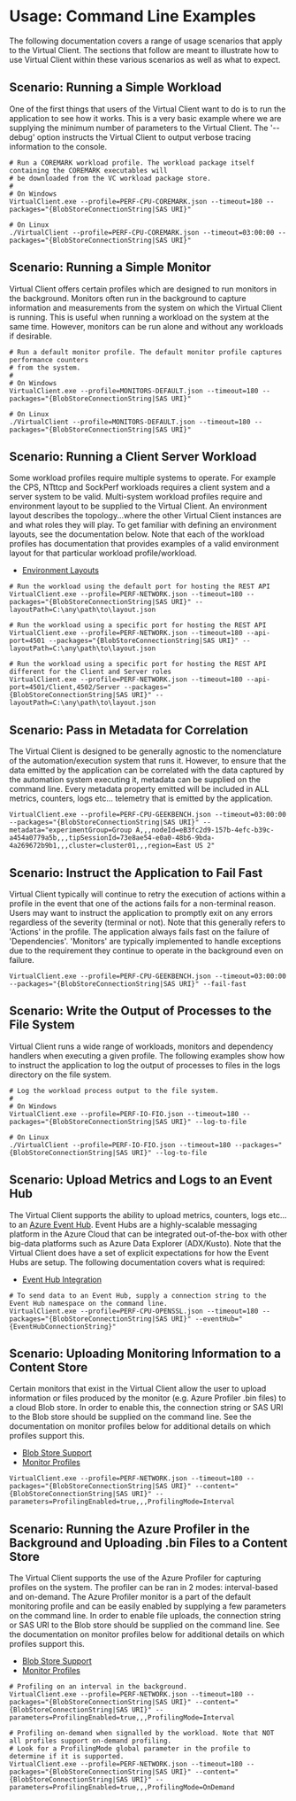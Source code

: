 # Usage: Command Line Examples
The following documentation covers a range of usage scenarios that apply to the Virtual Client. The sections that follow are meant
to illustrate how to use Virtual Client within these various scenarios as well as what to expect.

## Scenario: Running a Simple Workload
One of the first things that users of the Virtual Client want to do is to run the application to see how it works. This is a very
basic example where we are supplying the minimum number of parameters to the Virtual Client. The '--debug' option instructs the
Virtual Client to output verbose tracing information to the console.

```
# Run a COREMARK workload profile. The workload package itself containing the COREMARK executables will
# be downloaded from the VC workload package store.
#
# On Windows
VirtualClient.exe --profile=PERF-CPU-COREMARK.json --timeout=180 --packages="{BlobStoreConnectionString|SAS URI}"

# On Linux
./VirtualClient --profile=PERF-CPU-COREMARK.json --timeout=03:00:00 --packages="{BlobStoreConnectionString|SAS URI}"
```

## Scenario: Running a Simple Monitor
Virtual Client offers certain profiles which are designed to run monitors in the background. Monitors often run in the background to capture
information and measurements from the system on which the Virtual Client is running. This is useful when running a workload on the system at the
same time. However, monitors can be run alone and without any workloads if desirable.

```
# Run a default monitor profile. The default monitor profile captures performance counters
# from the system.
#
# On Windows
VirtualClient.exe --profile=MONITORS-DEFAULT.json --timeout=180 --packages="{BlobStoreConnectionString|SAS URI}"

# On Linux
./VirtualClient --profile=MONITORS-DEFAULT.json --timeout=180 --packages="{BlobStoreConnectionString|SAS URI}"
```

## Scenario: Running a Client Server Workload
Some workload profiles require multiple systems to operate. For example the CPS, NTttcp and SockPerf workloads requires a client system and a server
system to be valid. Multi-system workload profiles require and environment layout to be supplied to the Virtual Client. An environment
layout describes the topology...where the other Virtual Client instances are and what roles they will play. To get familiar
with defining an environment layouts, see the documentation below. Note that each of the workload profiles has documentation that
provides examples of a valid environment layout for that particular workload profile/workload.

* [Environment Layouts](./0020-client-server.md)

```
# Run the workload using the default port for hosting the REST API
VirtualClient.exe --profile=PERF-NETWORK.json --timeout=180 --packages="{BlobStoreConnectionString|SAS URI}" --layoutPath=C:\any\path\to\layout.json

# Run the workload using a specific port for hosting the REST API
VirtualClient.exe --profile=PERF-NETWORK.json --timeout=180 --api-port=4501 --packages="{BlobStoreConnectionString|SAS URI}" --layoutPath=C:\any\path\to\layout.json

# Run the workload using a specific port for hosting the REST API different for the Client and Server roles
VirtualClient.exe --profile=PERF-NETWORK.json --timeout=180 --api-port=4501/Client,4502/Server --packages="{BlobStoreConnectionString|SAS URI}" --layoutPath=C:\any\path\to\layout.json
```

## Scenario: Pass in Metadata for Correlation
The Virtual Client is designed to be generally agnostic to the nomenclature of the automation/execution system that runs it. However, to ensure that the data emitted by
the application can be correlated with the data captured by the automation system executing it, metadata can be supplied on the command line. Every metadata property emitted
will be included in ALL metrics, counters, logs etc... telemetry that is emitted by the application.

```
VirtualClient.exe --profile=PERF-CPU-GEEKBENCH.json --timeout=03:00:00 --packages="{BlobStoreConnectionString|SAS URI}" --metadata="experimentGroup=Group A,,,nodeId=eB3fc2d9-157b-4efc-b39c-a454a0779a5b,,,tipSessionId=73e8ae54-e0a0-48b6-9bda-4a269672b9b1,,,cluster=cluster01,,,region=East US 2"
```

## Scenario: Instruct the Application to Fail Fast
Virtual Client typically will continue to retry the execution of actions within a profile in the event that one of the actions fails
for a non-terminal reason. Users may want to instruct the application to promptly exit on any errors regardless of the severity (terminal or not).
Note that this generally refers to 'Actions' in the profile. The application always fails fast on the failure of 'Dependencies'. 'Monitors' are
typically implemented to handle exceptions due to the requirement they continue to operate in the background even on failure.

```
VirtualClient.exe --profile=PERF-CPU-GEEKBENCH.json --timeout=03:00:00 --packages="{BlobStoreConnectionString|SAS URI}" --fail-fast
```

## Scenario: Write the Output of Processes to the File System
Virtual Client runs a wide range of workloads, monitors and dependency handlers when executing a given profile. The following examples show
how to instruct the application to log the output of processes to files in the logs directory on the file system.

```
# Log the workload process output to the file system.
#
# On Windows
VirtualClient.exe --profile=PERF-IO-FIO.json --timeout=180 --packages="{BlobStoreConnectionString|SAS URI}" --log-to-file

# On Linux
./VirtualClient --profile=PERF-IO-FIO.json --timeout=180 --packages="{BlobStoreConnectionString|SAS URI}" --log-to-file
```

## Scenario: Upload Metrics and Logs to an Event Hub
The Virtual Client supports the ability to upload metrics, counters, logs etc... to an [Azure Event Hub](https://azure.microsoft.com/en-us/services/event-hubs/?OCID=AID2200277_SEM_092bba0f3fec11eb8ce6dbef46f6464a:G:s&ef_id=092bba0f3fec11eb8ce6dbef46f6464a:G:s&msclkid=092bba0f3fec11eb8ce6dbef46f6464a).
Event Hubs are a highly-scalable messaging platform in the Azure Cloud that can be integrated out-of-the-box with other big-data platforms such as Azure Data Explorer (ADX/Kusto).
Note that the Virtual Client does have a set of explicit expectations for how the Event Hubs are setup. The following documentation covers what is required:

* [Event Hub Integration](./0610-integration-event-hub.md) 

```
# To send data to an Event Hub, supply a connection string to the Event Hub namespace on the command line.
VirtualClient.exe --profile=PERF-CPU-OPENSSL.json --timeout=180 --packages="{BlobStoreConnectionString|SAS URI}" --eventHub="{EventHubConnectionString}"
```

## Scenario: Uploading Monitoring Information to a Content Store
Certain monitors that exist in the Virtual Client allow the user to upload information or files produced by the monitor (e.g. Azure Profiler .bin files) to
a cloud Blob store. In order to enable this, the connection string or SAS URI to the Blob store should be supplied on the command line. See the documentation
on monitor profiles below for additional details on which profiles support this.

* [Blob Store Support](./0600-integration-blob-storage.md)
* [Monitor Profiles](../monitors/0200-monitor-profiles.md)

```
VirtualClient.exe --profile=PERF-NETWORK.json --timeout=180 --packages="{BlobStoreConnectionString|SAS URI}" --content="{BlobStoreConnectionString|SAS URI}" --parameters=ProfilingEnabled=true,,,ProfilingMode=Interval
```

## Scenario: Running the Azure Profiler in the Background and Uploading .bin Files to a Content Store
The Virtual Client supports the use of the Azure Profiler for capturing profiles on the system. The profiler can be ran in 2 modes: interval-based and on-demand.
The Azure Profiler monitor is a part of the default monitoring profile and can be easily enabled by supplying a few parameters on the command line.
In order to enable file uploads, the connection string or SAS URI to the Blob store should be supplied on the command line. See the documentation
on monitor profiles below for additional details on which profiles support this.

* [Blob Store Support](./0600-integration-blob-storage.md)
* [Monitor Profiles](../monitors/0200-monitor-profiles.md)

```
# Profiling on an interval in the background.
VirtualClient.exe --profile=PERF-NETWORK.json --timeout=180 --packages="{BlobStoreConnectionString|SAS URI}" --content="{BlobStoreConnectionString|SAS URI}" --parameters=ProfilingEnabled=true,,,ProfilingMode=Interval

# Profiling on-demand when signalled by the workload. Note that NOT all profiles support on-demand profiling. 
# Look for a ProfilingMode global parameter in the profile to determine if it is supported.
VirtualClient.exe --profile=PERF-NETWORK.json --timeout=180 --packages="{BlobStoreConnectionString|SAS URI}" --content="{BlobStoreConnectionString|SAS URI}" --parameters=ProfilingEnabled=true,,,ProfilingMode=OnDemand
```

